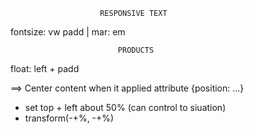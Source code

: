                         RESPONSIVE TEXT
fontsize: vw
padd | mar: em

                            PRODUCTS
float: left + padd

==> Center content when it applied attribute {position: ...}
 - set top + left about 50% (can control to siuation)
 - transform(-+%, -+%)